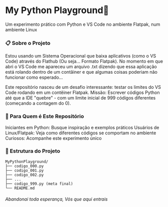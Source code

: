 <h1>My Python Playground🐍</h1>

Um experimento prático com Python e VS Code no ambiente Flatpak, num ambiente Linux

<h3>📋 Sobre o Projeto</h3>

Estou usando um Sistema Operacional que baixa aplicativos (como o VS Code) através do Flathub (Ou seja... Formato Flatpak). No momento em que abri o VS Code me apareceu um arquivo .txt dizendo que essa aplicação está rolando dentro de um contâiner e que algumas coisas poderiam não funcionar como esperado...

Este repositório nasceu de um desafio interessante: testar os limites do VS Code rodando em um contêiner Flatpak. 
Missão: Escrever códigos Python até que a IDE "quebre" - com um limite inicial de 999 códigos diferentes (começando a contagem do 0).

<h3>🚀 Para Quem é Este Repositório</h3>

Iniciantes em Python: Busque inspiração e exemplos práticos
Usuários de Linux/Flatpak: Veja como diferentes códigos se comportam no ambiente
Curiosos: Acompanhe este experimento único

<h3>📁 Estrutura do Projeto</h3>

    MyPythonPlayground/
    ├── codigo_000.py
    ├── codigo_001.py
    ├── codigo_002.py
    ├── ...
    ├── codigo_999.py (meta final)
    └── README.md

<h6> Abandonai toda esperança, Vós que aqui entrais </h6>
